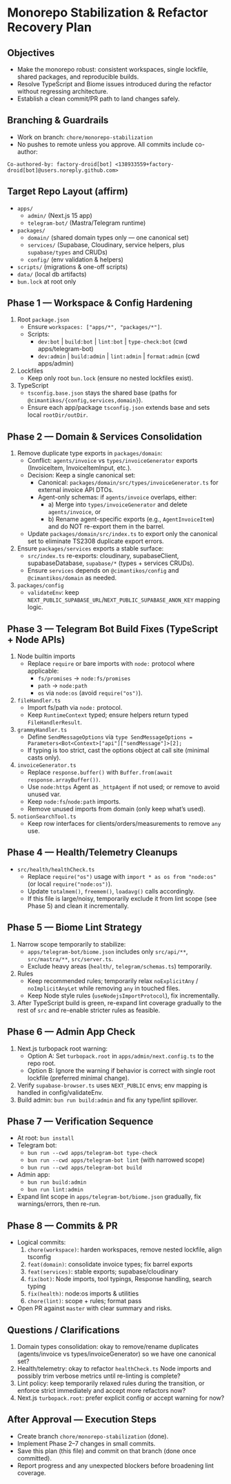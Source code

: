 # Monorepo Stabilization & Refactor Recovery Plan

## Objectives
- Make the monorepo robust: consistent workspaces, single lockfile, shared packages, and reproducible builds.
- Resolve TypeScript and Biome issues introduced during the refactor without regressing architecture.
- Establish a clean commit/PR path to land changes safely.

## Branching & Guardrails
- Work on branch: `chore/monorepo-stabilization`
- No pushes to remote unless you approve. All commits include co-author:

```
Co-authored-by: factory-droid[bot] <138933559+factory-droid[bot]@users.noreply.github.com>
```

## Target Repo Layout (affirm)
- `apps/`
  - `admin/` (Next.js 15 app)
  - `telegram-bot/` (Mastra/Telegram runtime)
- `packages/`
  - `domain/` (shared domain types only — one canonical set)
  - `services/` (Supabase, Cloudinary, service helpers, plus `supabase/types` and CRUDs)
  - `config/` (env validation & helpers)
- `scripts/` (migrations & one-off scripts)
- `data/` (local db artifacts)
- `bun.lock` at root only

## Phase 1 — Workspace & Config Hardening
1) Root `package.json`
   - Ensure `workspaces: ["apps/*", "packages/*"]`.
   - Scripts:
     - `dev:bot` | `build:bot` | `lint:bot` | `type-check:bot` (cwd apps/telegram-bot)
     - `dev:admin` | `build:admin` | `lint:admin` | `format:admin` (cwd apps/admin)
2) Lockfiles
   - Keep only root `bun.lock` (ensure no nested lockfiles exist).
3) TypeScript
   - `tsconfig.base.json` stays the shared base (paths for `@cimantikos/{config,services,domain}`).
   - Ensure each app/package `tsconfig.json` extends base and sets local `rootDir/outDir`.

## Phase 2 — Domain & Services Consolidation
1) Remove duplicate type exports in `packages/domain`:
   - Conflict: `agents/invoice` vs `types/invoiceGenerator` exports (InvoiceItem, InvoiceItemInput, etc.).
   - Decision: Keep a single canonical set:
     - Canonical: `packages/domain/src/types/invoiceGenerator.ts` for external invoice API DTOs.
     - Agent-only schemas: if `agents/invoice` overlaps, either:
       - a) Merge into `types/invoiceGenerator` and delete `agents/invoice`, or
       - b) Rename agent-specific exports (e.g., `AgentInvoiceItem`) and do NOT re-export them in the barrel.
   - Update `packages/domain/src/index.ts` to export only the canonical set to eliminate TS2308 duplicate export errors.
2) Ensure `packages/services` exports a stable surface:
   - `src/index.ts` re-exports: cloudinary, supabaseClient, supabaseDatabase, `supabase/*` (types + services CRUDs).
   - Ensure `services` depends on `@cimantikos/config` and `@cimantikos/domain` as needed.
3) `packages/config`
   - `validateEnv`: keep `NEXT_PUBLIC_SUPABASE_URL`/`NEXT_PUBLIC_SUPABASE_ANON_KEY` mapping logic.

## Phase 3 — Telegram Bot Build Fixes (TypeScript + Node APIs)
1) Node builtin imports
   - Replace `require` or bare imports with `node:` protocol where applicable:
     - `fs/promises` → `node:fs/promises`
     - `path` → `node:path`
     - `os` via `node:os` (avoid `require("os")`).
2) `fileHandler.ts`
   - Import fs/path via `node:` protocol.
   - Keep `RuntimeContext` typed; ensure helpers return typed `FileHandlerResult`.
3) `grammyHandler.ts`
   - Define `SendMessageOptions` via `type SendMessageOptions = Parameters<Bot<Context>["api"]["sendMessage"]>[2];`
   - If typing is too strict, cast the options object at call site (minimal casts only).
4) `invoiceGenerator.ts`
   - Replace `response.buffer()` with `Buffer.from(await response.arrayBuffer())`.
   - Use `node:https` Agent as `_httpAgent` if not used; or remove to avoid unused var.
   - Keep `node:fs`/`node:path` imports.
   - Remove unused imports from domain (only keep what’s used).
5) `notionSearchTool.ts`
   - Keep row interfaces for clients/orders/measurements to remove `any` use.

## Phase 4 — Health/Telemetry Cleanups
- `src/health/healthCheck.ts`
  - Replace `require("os")` usage with `import * as os from "node:os"` (or local `require("node:os")`).
  - Update `totalmem()`, `freemem()`, `loadavg()` calls accordingly.
  - If this file is large/noisy, temporarily exclude it from lint scope (see Phase 5) and clean it incrementally.

## Phase 5 — Biome Lint Strategy
1) Narrow scope temporarily to stabilize:
   - `apps/telegram-bot/biome.json` includes only `src/api/**`, `src/mastra/**`, `src/server.ts`.
   - Exclude heavy areas (`health/`, `telegram/schemas.ts`) temporarily.
2) Rules
   - Keep recommended rules; temporarily relax `noExplicitAny` / `noImplicitAnyLet` while removing `any` in touched files.
   - Keep Node style rules (`useNodejsImportProtocol`), fix incrementally.
3) After TypeScript build is green, re-expand lint coverage gradually to the rest of `src` and re-enable stricter rules as feasible.

## Phase 6 — Admin App Check
1) Next.js turbopack root warning:
   - Option A: Set `turbopack.root` in `apps/admin/next.config.ts` to the repo root.
   - Option B: Ignore the warning if behavior is correct with single root lockfile (preferred minimal change).
2) Verify `supabase-browser.ts` uses `NEXT_PUBLIC` envs; env mapping is handled in config/validateEnv.
3) Build admin: `bun run build:admin` and fix any type/lint spillover.

## Phase 7 — Verification Sequence
- At root: `bun install`
- Telegram bot:
  - `bun run --cwd apps/telegram-bot type-check`
  - `bun run --cwd apps/telegram-bot lint` (with narrowed scope)
  - `bun run --cwd apps/telegram-bot build`
- Admin app:
  - `bun run build:admin`
  - `bun run lint:admin`
- Expand lint scope in `apps/telegram-bot/biome.json` gradually, fix warnings/errors, then re-run.

## Phase 8 — Commits & PR
- Logical commits:
  1) `chore(workspace)`: harden workspaces, remove nested lockfile, align tsconfig
  2) `feat(domain)`: consolidate invoice types; fix barrel exports
  3) `feat(services)`: stable exports; supabase/cloudinary
  4) `fix(bot)`: Node imports, tool typings, Response handling, search typing
  5) `fix(health)`: node:os imports & utilities
  6) `chore(lint)`: scope + rules; format pass
- Open PR against `master` with clear summary and risks.

## Questions / Clarifications
1) Domain types consolidation: okay to remove/rename duplicates (agents/invoice vs types/invoiceGenerator) so we have one canonical set?
2) Health/telemetry: okay to refactor `healthCheck.ts` Node imports and possibly trim verbose metrics until re-linting is complete?
3) Lint policy: keep temporarily relaxed rules during the transition, or enforce strict immediately and accept more refactors now?
4) Next.js `turbopack.root`: prefer explicit config or accept warning for now?

## After Approval — Execution Steps
- Create branch `chore/monorepo-stabilization` (done).
- Implement Phase 2–7 changes in small commits.
- Save this plan (this file) and commit on that branch (done once committed).
- Report progress and any unexpected blockers before broadening lint coverage.
